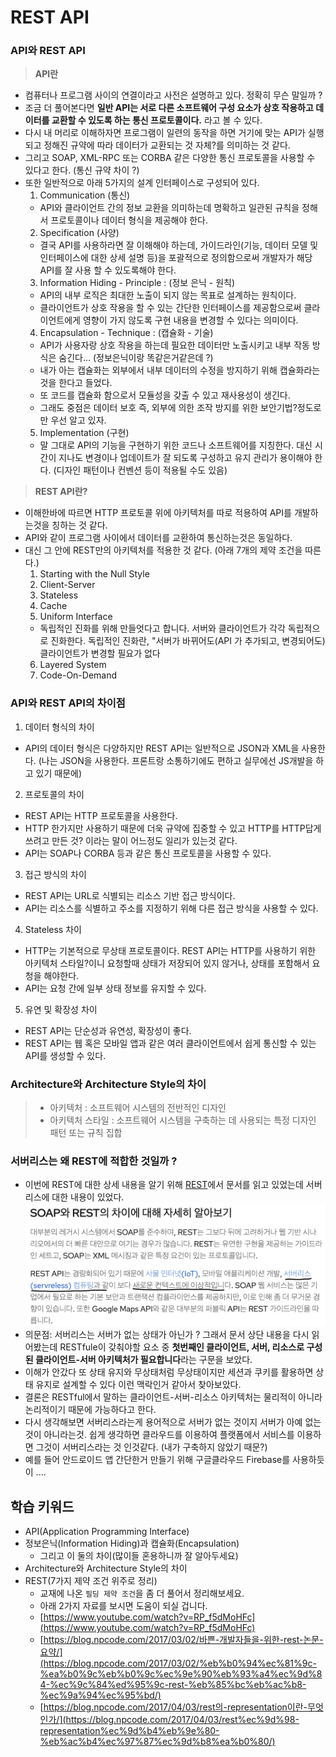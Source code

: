 # REST API 

### API와 REST API
> **API란**
- 컴퓨터나 프로그램 사이의 연결이라고 사전은 설명하고 있다. 정확히 무슨 말일까 ? 
- 조금 더 풀어본다면 **일반 API는 서로 다른 소프트웨어 구성 요소가 상호 작용하고 데이터를 교환할 수 있도록 하는 통신 프로토콜이다.** 라고 볼 수 있다.
- 다시 내 머리로 이해하자면 프로그램이 일련의 동작을 하면 거기에 맞는 API가 실행되고 정해진 규약에 따라 데이터가 교환되는 것 자체?를 의미하는 것 같다. 
- 그리고 SOAP, XML-RPC 또는 CORBA 같은 다양한 통신 프로토콜을 사용할 수 있다고 한다. (통신 규약 차이 ?)
- 또한 일반적으로 아래 5가지의 설계 인터페이스로 구성되어 있다.
  1. Communication (통신)
    - API와 클라이언트 간의 정보 교환을 의미하는데 명확하고 일관된 규칙을 정해서 프로토콜이나 데이터 형식을 제공해야 한다.
  2. Specification (사양)
    - 결국 API를 사용하라면 잘 이해해야 하는데, 가이드라인(기능, 데이터 모델 및 인터페이스에 대한 상세 설명 등)을 포괄적으로 정의함으로써 개발자가 해당 API를 잘 사용 할 수 있도록해야 한다.
  3. Information Hiding - Principle : (정보 은닉 - 원칙)
    - API의 내부 로직은 최대한 노출이 되지 않는 목표로 설계하는 원칙이다.
    - 클라이언트가 상호 작용을 할 수 있는 간단한 인터페이스를 제공함으로써 클라이언트에게 영향이 가지 않도록 구현 내용을 변경할 수 있다는 의미이다.
  4. Encapsulation - Technique : (캡슐화 - 기술)
    - API가 사용자랑 상호 작용을 하는데 필요한 데이터만 노출시키고 내부 작동 방식은 숨긴다... (정보은닉이랑 똑같은거같은데 ?)
    - 내가 아는 캡슐화는 외부에서 내부 데이터의 수정을 방지하기 위해 캡슐화라는 것을 한다고 들었다. 
    - 또 코드를 캡슐화 함으로서 모듈성을 갖출 수 있고 재사용성이 생긴다.
    - 그래도 중점은 데이터 보호 즉, 외부에 의한 조작 방지를 위한 보안기법?정도로만 우선 알고 있자.
  5. Implementation (구현)
    - 말 그대로 API의 기능을 구현하기 위한 코드나 소프트웨어를 지칭한다. 대신 시간이 지나도 변경이나 업데이트가 잘 되도록 구성하고 유지 관리가 용이해야 한다. (디자인 패턴이나 컨벤션 등이 적용될 수도 있음)

> **REST API란?**
- 이해한바에 따르면 HTTP 프로토콜 위에 아키텍처를 따로 적용하여 API를 개발하는것을 칭하는 것 같다.  
- API와 같이 프로그램 사이에서 데이터를 교환하여 통신하는것은 동일하다. 
- 대신 그 안에 REST만의 아키텍처를 적용한 것 같다. (아래 7개의 제약 조건을 따른다.)
  1. Starting with the Null Style
  2. Client-Server
  3. Stateless
  4. Cache
  5. Uniform Interface
    - 독립적인 진화를 위해 만들엇다고 합니다. 서버와 클라이언트가 각각 독립적으로 진화한다. 독립적인 진화란, "서버가 바뀌어도(API 가 추가되고, 변경되어도) 클라이언트가 변경할 필요가 없다
  6. Layered System
  7. Code-On-Demand


### API와 REST API의 차이점
1. 데이터 형식의 차이
  - API의 데이터 형식은 다양하지만 REST API는 일반적으로 JSON과 XML을 사용한다. (나는 JSON을 사용한다. 프론트랑 소통하기에도 편하고 실무에선  JS개발을 하고 있기 때문에)
2. 프로토콜의 차이
  - REST API는 HTTP 프로토콜을 사용한다. 
  - HTTP 한가지만 사용하기 때문에 더욱 규약에 집중할 수 있고 HTTP를 HTTP답게 쓰려고 만든 것? 이라는 말이 어느정도 일리가 있는것 같다. 
  - API는 SOAP나 CORBA 등과 같은 통신 프로토콜을 사용할 수 있다.
3. 접근 방식의 차이 
  - REST API는 URL로 식별되는 리소스 기반 접근 방식이다.
  - API는 리소스를 식별하고 주소를 지정하기 위해 다른 접근 방식을 사용할 수 있다.
4. Stateless 차이
  - HTTP는 기본적으로 무상태 프로토콜이다. REST API는 HTTP를 사용하기 위한 아키텍처 스타일?이니 요청할때 상태가 저장되어 있지 않거나, 상태를 포함해서 요청을 해야한다. 
  - API는 요청 간에 일부 상태 정보를 유지할 수 있다.
5. 유연 및 확장성 차이
  - REST API는 단순성과 유연성, 확장성이 좋다. 
  - REST API는 웹 혹은 모바일 앱과 같은 여러 클라이언트에서 쉽게 통신할 수 있는 API를 생성할 수 있다. 


### Architecture와 Architecture Style의 차이
> - 아키텍처 : 소프트웨어 시스템의 전반적인 디자인
> - 아키텍처 스타일 : 소프트웨어 시스템을 구축하는 데 사용되는 특정 디자인 패턴 또는 규칙 집합


### 서버리스는 왜 REST에 적합한 것일까 ?
- 이번에 REST에 대한 상세 내용을 알기 위해 [REST](https://www.redhat.com/ko/topics/integration/whats-the-difference-between-soap-rest)에서 문서를 읽고 있었는데 서버리스에 대한 내용이 있었다.
![REST 설명](./../../resources/images/rest-serverless.png)
- 의문점: 서버리스는 서버가 없는 상태가 아닌가 ? 그래서 문서 상단 내용을 다시 읽어봤는데 RESTfule이 갖춰야할 요소 중 **첫번째인 클라이언트, 서버, 리소스로 구성된 클라이언트-서버 아키텍처가 필요합니다**라는 구문을 보았다.
- 이해가 안갔다 또 상태 유지와 무상태처럼 무상태이지만 세션과 쿠키를 활용하면 상태 유지로 설계할 수 있다 이런 맥락인거 같아서 찾아보았다.
- 결론은 RESTful에서 말하는 클라이언트-서버-리소스 아키텍처는 물리적이 아니라 논리적이기 때문에 가능하다고 한다. 
- 다시 생각해보면 서버리스라는게 용어적으로 서버가 없는 것이지 서버가 아예 없는것이 아니라는것. 쉽게 생각하면 클라우드를 이용하여 플랫폼에서 서비스를 이용하면 그것이 서버리스라는 것 인것같다. (내가 구축하지 않았기 때문?)
- 예를 들어 안드로이드 앱 간단한거 만들기 위해 구글클라우드 Firebase를 사용하듯이 ....

## 학습 키워드
- API(Application Programming Interface)
- 정보은닉(Information Hiding)과 캡슐화(Encapsulation)
  - 그리고 이 둘의 차이(많이들 혼용하니까 잘 알아두세요)
- Architecture와 Architecture Style의 차이
- REST(7가지 제약 조건 위주로 정리)
  - 교재에 나온 `필딩 제약 조건`을 좀 더 풀어서 정리해보세요.
  - 아래 2가지 자료를 보시면 도움이 되실 겁니다.
  - [https://www.youtube.com/watch?v=RP_f5dMoHFc](https://www.youtube.com/watch?v=RP_f5dMoHFc)
  - [https://blog.npcode.com/2017/03/02/바쁜-개발자들을-위한-rest-논문-요약/](https://blog.npcode.com/2017/03/02/%eb%b0%94%ec%81%9c-%ea%b0%9c%eb%b0%9c%ec%9e%90%eb%93%a4%ec%9d%84-%ec%9c%84%ed%95%9c-rest-%eb%85%bc%eb%ac%b8-%ec%9a%94%ec%95%bd/)
  - [https://blog.npcode.com/2017/04/03/rest의-representation이란-무엇인가/](https://blog.npcode.com/2017/04/03/rest%ec%9d%98-representation%ec%9d%b4%eb%9e%80-%eb%ac%b4%ec%97%87%ec%9d%b8%ea%b0%80/)